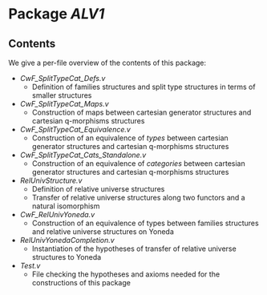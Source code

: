 Package *ALV1*
===================================================


Contents
--------

We give a per-file overview of the contents of this package:

* *CwF_SplitTypeCat_Defs.v*
  * Definition of families structures and split type structures in terms of smaller structures
* *CwF_SplitTypeCat_Maps.v*
  * Construction of maps between cartesian generator structures and cartesian q-morphisms structures
* *CwF_SplitTypeCat_Equivalence.v*
  * Construction of an equivalence of *types* between cartesian generator structures and cartesian q-morphisms structures
* *CwF_SplitTypeCat_Cats_Standalone.v*
  * Construction of an equivalence of *categories* between cartesian generator structures and cartesian q-morphisms structures
* *RelUnivStructure.v*
  * Definition of relative universe structures
  * Transfer of relative universe structures along two functors and a natural isomorphism
* *CwF_RelUnivYoneda.v*
  * Construction of an equivalence of types between families structures and relative universe structures on Yoneda
* *RelUnivYonedaCompletion.v*
  * Instantiation of the hypotheses of transfer of relative universe structures to Yoneda
* *Test.v*
  * File checking the hypotheses and axioms needed for the constructions of this package


